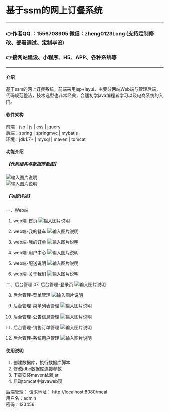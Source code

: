 # 基于ssm的网上订餐系统

---
### 👉作者QQ ：1556708905 微信：zheng0123Long (支持定制修改、部署调试、定制毕设)

### 👉接网站建设、小程序、H5、APP、各种系统等

---

#### 介绍
基于ssm的网上订餐系统，前端采用jsp+layui，主要分两端Web端与管理后端，代码规范整洁，技术选型也非常经典，合适初学java编程者学习以及电商系统的入门。


#### 软件架构
前端：jsp | js | css | jquery  
后端：spring | springmvc | mybatis  
环境：jdk1.7+ | mysql | maven | tomcat      


#### 功能介绍
##### 【代码结构与数据库截图】
![输入图片说明](images/00.%20代码.jpg)  
![输入图片说明](images/00.%20数据库.jpg)  

##### 【功能详述】 
一、Web端  
  01. web端-首页
![输入图片说明](images/01.%20web端-首页.jpg)
    
  02. web端-我的餐车
![输入图片说明](images/02.%20web端-我的餐车.jpg)
   
  03. web端-我的订单
![输入图片说明](images/03.%20web端-我的订单.jpg)
 
  04. web端-用户中心
![输入图片说明](images/04.%20web端-用户中心.jpg)
 
  05. web端-配送说明
![输入图片说明](images/05.%20web端-配送说明.jpg)
 
  06. web端-关于我们
![输入图片说明](images/06.%20web端-关于我们.jpg) 

二、后台管理 
  07. 后台管理-登录页
![输入图片说明](images/07.%20后台管理-登录页.jpg) 

  08. 后台管理-菜单管理
![输入图片说明](images/08.%20后台管理-菜单管理.jpg)
 
  09. 后台管理-菜单列表管理
![输入图片说明](images/09.%20后台管理-菜单列表管理.jpg) 

  10. 后台管理-公告信息管理
![输入图片说明](images/10.%20后台管理-公告信息管理.jpg) 

  11. 后台管理-销售订单管理
![输入图片说明](images/11.%20后台管理-销售订单管理.jpg) 

  12. 后台管理-系统用户管理
![输入图片说明](images/12.%20后台管理-系统用户管理.jpg) 


#### 使用说明
1. 创建数据库，执行数据库脚本  
2. 修改jdbc数据库连接参数  
3. 下载安装maven依赖jar  
4. 启动tomcat中javaweb项  

后端管理： 
    请求地址： http://localhost:8080/meal    
    用户名：admin    
    密码：123456      
  
  